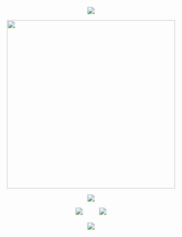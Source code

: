 <div id="header" align="center">

![](https://64.media.tumblr.com/2857b9a30438ccdedaee10640f67c004/9b3d23371e389d3a-1a/s500x750/5aa0fedb33167312e6f504a9933926a4688cd07d.pnj)
<div id="header" align="center">
<a href="https://www.youtube.com/watch?v=1-m1PSLzN6c">
  <img src="https://file.garden/Z3bN9S1OK095pmVR/IMG_6011.png" alt=" " width="384" height="384">
</a>

<div id="header" align="center">

![](https://files.catbox.moe/0wf4ii.png)

<div id="header" align="center">

[![](https://files.catbox.moe/z8g77e.png)](https://sntry.cc/helel)ㅤㅤㅤ[![](https://files.catbox.moe/sgyq8n.png)](https://helel.atabook.org/)
<div id="header" align="center">

![](https://64.media.tumblr.com/ae8ce174a92afc440b7a9eb10711d5a8/9b3d23371e389d3a-d8/s500x750/b9b7f3ea9a6a4f22f70a38b3aaed529b768126c5.pnj)
